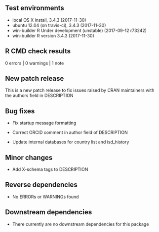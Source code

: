 ## Test environments  
* local OS X install, 3.4.3 (2017-11-30)
* ubuntu 12.04 (on travis-ci), 3.4.3 (2017-11-30)
* win-builder R Under development (unstable) (2017-09-12 r73242)
* win-builder R version 3.4.3 (2017-11-30)

## R CMD check results

0 errors | 0 warnings | 1 note

## New patch release

This is a new patch release to fix issues raised by CRAN maintainers with
the authors field in DESCRIPTION

## Bug fixes

- Fix startup message formatting

- Correct ORCID comment in author field of DESCRIPTION

- Update internal databases for country list and isd_history

## Minor changes

- Add X-schema tags to DESCRIPTION

## Reverse dependencies

- No ERRORs or WARNINGs found

## Downstream dependencies

- There currently are no downstream dependencies for this package
